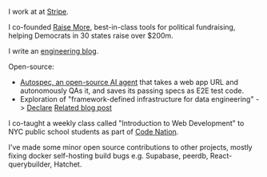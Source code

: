 I work at at [Stripe](https://stripe.com/).

I co-founded [Raise More](https://join.raisemore.app/), best-in-class tools for political fundraising, helping Democrats in 30 states raise over $200m.

I write an [engineering blog](https://www.zachblume.com/).

Open-source:
 - [Autospec, an open-source AI agent](https://github.com/zachblume/autospec) that takes a web app URL and autonomously QAs it, and saves its passing specs as E2E test code.
 - Exploration of "framework-defined infrastructure for data engineering" -> [Declare](https://github.com/zachblume/declare) [Related blog post](https://www.zachblume.com/blog/2024-10-08-framework-defined-infrastructure-for-data-engineering)

I co-taught a weekly class called "Introduction to Web Development" to NYC public school students as part of [Code Nation](https://codenation.org/).

I've made some minor open source contributions to other projects, mostly fixing docker self-hosting build bugs e.g. Supabase, peerdb, React-querybuilder, Hatchet.
